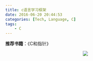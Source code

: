 ```yaml
---
title: c语言学习框架
date: 2016-06-20 20:44:53
categories: [Tech, Language, C]
tags:
	- C
---
```


**推荐书籍**：《C和指针》

<div align="center"><img src="http://7xudaf.com1.z0.glb.clouddn.com/c%20language%20learn%20framework.png" /></div>
